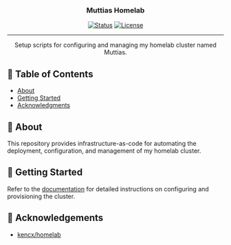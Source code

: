 <h3 align="center">Muttias Homelab</h3>

<div align="center">

[![Status](https://img.shields.io/badge/status-active-success.svg)]()
[![License](https://img.shields.io/badge/license-MIT-blue.svg)](/LICENSE)

</div>

---

<p align="center"> Setup scripts for configuring and managing my homelab cluster named Muttias.
    <br> 
</p>

## 📝 Table of Contents

- [About](#about)
- [Getting Started](#getting_started)
- [Acknowledgments](#acknowledgement)

## 🧐 About <a name="about"></a>

This repository provides infrastructure-as-code for automating the deployment, configuration, and management of my homelab cluster.

## 🏁 Getting Started <a name = "getting_started"></a>
Refer to the [documentation](https://kasefuchs.github.io/homelab/en/) for detailed instructions on configuring and provisioning the cluster.

## 🎉 Acknowledgements <a name="acknowledgement"></a>

- [kencx/homelab](https://github.com/kencx/homelab)
